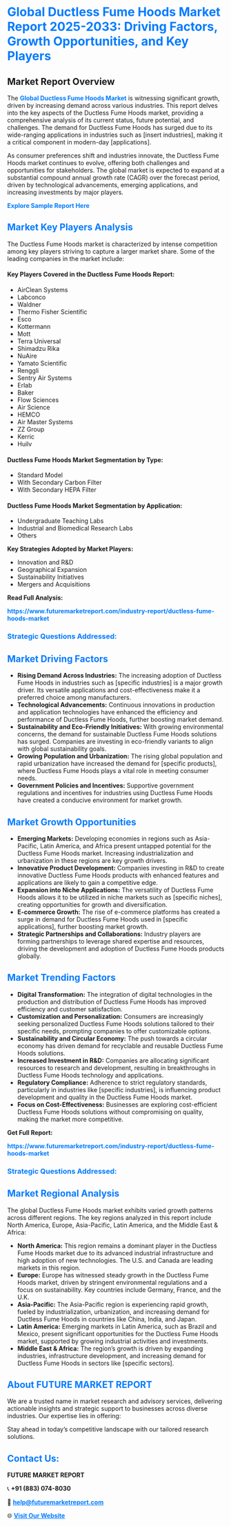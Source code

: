 <h1 style="color: #007BFF;">Global Ductless Fume Hoods Market Report 2025-2033: Driving Factors, Growth Opportunities, and Key Players</h1>

<section id="overview">
<h2>Market Report Overview</h2>
<p>The <a href="https://www.futuremarketreport.com/industry-report/ductless-fume-hoods-market" style="color: #007BFF; text-decoration: none;"><strong>Global Ductless Fume Hoods Market</strong></a> is witnessing significant growth, driven by increasing demand across various industries. This report delves into the key aspects of the Ductless Fume Hoods market, providing a comprehensive analysis of its current status, future potential, and challenges. The demand for Ductless Fume Hoods has surged due to its wide-ranging applications in industries such as [insert industries], making it a critical component in modern-day [applications].</p>
<p>As consumer preferences shift and industries innovate, the Ductless Fume Hoods market continues to evolve, offering both challenges and opportunities for stakeholders. The global market is expected to expand at a substantial compound annual growth rate (CAGR) over the forecast period, driven by technological advancements, emerging applications, and increasing investments by major players.</p>
</section>

<section id="overview">
<p><a href="https://www.futuremarketreport.com/request-sample/reportId=58307" style="color: #007BFF; text-decoration: none;"><strong>Explore Sample Report Here</strong></a></p>
</section>

<section id="key-players">
<h2 style="color: #007BFF;">Market Key Players Analysis</h2>
<p>The Ductless Fume Hoods market is characterized by intense competition among key players striving to capture a larger market share. Some of the leading companies in the market include:</p>
<h4>Key Players Covered in the Ductless Fume Hoods Report:</h4>
<ul><li>AirClean Systems</li><li>Labconco</li><li>Waldner</li><li>Thermo Fisher Scientific</li><li>Esco</li><li>Kottermann</li><li>Mott</li><li>Terra Universal</li><li>Shimadzu Rika</li><li>NuAire</li><li>Yamato Scientific</li><li>Renggli</li><li>Sentry Air Systems</li><li>Erlab</li><li>Baker</li><li>Flow Sciences</li><li>Air Science</li><li>HEMCO</li><li>Air Master Systems</li><li>ZZ Group</li><li>Kerric</li><li>Huilv</li></ul>
<h4>Ductless Fume Hoods Market Segmentation by Type:</h4>
<ul><li>Standard Model</li><li>With Secondary Carbon Filter</li><li>With Secondary HEPA Filter</li></ul>

<h4>Ductless Fume Hoods Market Segmentation by Application:</h4>
<ul><li>Undergraduate Teaching Labs</li><li>Industrial and Biomedical Research Labs</li><li>Others</li></ul>
<p><strong>Key Strategies Adopted by Market Players:</strong></p>
<ul>
<li>Innovation and R&D</li>
<li>Geographical Expansion</li>
<li>Sustainability Initiatives</li>
<li>Mergers and Acquisitions</li>
</ul>
</section>

<section>
<p><strong>Read Full Analysis: </strong></p><a href="https://www.futuremarketreport.com/industry-report/ductless-fume-hoods-market" style="color: #007BFF; text-decoration: none;"><strong>https://www.futuremarketreport.com/industry-report/ductless-fume-hoods-market</strong></a>
<h3 style="color: #007BFF;">Strategic Questions Addressed:</h3>
</section>

<section id="driving-factors">
<h2 style="color: #007BFF;">Market Driving Factors</h2>
<ul>
<li><strong>Rising Demand Across Industries:</strong> The increasing adoption of Ductless Fume Hoods in industries such as [specific industries] is a major growth driver. Its versatile applications and cost-effectiveness make it a preferred choice among manufacturers.</li>
<li><strong>Technological Advancements:</strong> Continuous innovations in production and application technologies have enhanced the efficiency and performance of Ductless Fume Hoods, further boosting market demand.</li>
<li><strong>Sustainability and Eco-Friendly Initiatives:</strong> With growing environmental concerns, the demand for sustainable Ductless Fume Hoods solutions has surged. Companies are investing in eco-friendly variants to align with global sustainability goals.</li>
<li><strong>Growing Population and Urbanization:</strong> The rising global population and rapid urbanization have increased the demand for [specific products], where Ductless Fume Hoods plays a vital role in meeting consumer needs.</li>
<li><strong>Government Policies and Incentives:</strong> Supportive government regulations and incentives for industries using Ductless Fume Hoods have created a conducive environment for market growth.</li>
</ul>
</section>

<section id="growth-opportunities">
<h2 style="color: #007BFF;">Market Growth Opportunities</h2>
<ul>
<li><strong>Emerging Markets:</strong> Developing economies in regions such as Asia-Pacific, Latin America, and Africa present untapped potential for the Ductless Fume Hoods market. Increasing industrialization and urbanization in these regions are key growth drivers.</li>
<li><strong>Innovative Product Development:</strong> Companies investing in R&D to create innovative Ductless Fume Hoods products with enhanced features and applications are likely to gain a competitive edge.</li>
<li><strong>Expansion into Niche Applications:</strong> The versatility of Ductless Fume Hoods allows it to be utilized in niche markets such as [specific niches], creating opportunities for growth and diversification.</li>
<li><strong>E-commerce Growth:</strong> The rise of e-commerce platforms has created a surge in demand for Ductless Fume Hoods used in [specific applications], further boosting market growth.</li>
<li><strong>Strategic Partnerships and Collaborations:</strong> Industry players are forming partnerships to leverage shared expertise and resources, driving the development and adoption of Ductless Fume Hoods products globally.</li>
</ul>
</section>

<section id="trending-factors">
<h2 style="color: #007BFF;">Market Trending Factors</h2>
<ul>
<li><strong>Digital Transformation:</strong> The integration of digital technologies in the production and distribution of Ductless Fume Hoods has improved efficiency and customer satisfaction.</li>
<li><strong>Customization and Personalization:</strong> Consumers are increasingly seeking personalized Ductless Fume Hoods solutions tailored to their specific needs, prompting companies to offer customizable options.</li>
<li><strong>Sustainability and Circular Economy:</strong> The push towards a circular economy has driven demand for recyclable and reusable Ductless Fume Hoods solutions.</li>
<li><strong>Increased Investment in R&D:</strong> Companies are allocating significant resources to research and development, resulting in breakthroughs in Ductless Fume Hoods technology and applications.</li>
<li><strong>Regulatory Compliance:</strong> Adherence to strict regulatory standards, particularly in industries like [specific industries], is influencing product development and quality in the Ductless Fume Hoods market.</li>
<li><strong>Focus on Cost-Effectiveness:</strong> Businesses are exploring cost-efficient Ductless Fume Hoods solutions without compromising on quality, making the market more competitive.</li>
</ul>
</section>

<section>
<p><strong>Get Full Report: </strong></p><a href="https://www.futuremarketreport.com/industry-report/ductless-fume-hoods-market" style="color: #007BFF; text-decoration: none;"><strong>https://www.futuremarketreport.com/industry-report/ductless-fume-hoods-market</strong></a>
<h3 style="color: #007BFF;">Strategic Questions Addressed:</h3>
</section>


<section id="regional-analysis">
<h2 style="color: #007BFF;">Market Regional Analysis</h2>
<p>The global Ductless Fume Hoods market exhibits varied growth patterns across different regions. The key regions analyzed in this report include North America, Europe, Asia-Pacific, Latin America, and the Middle East & Africa:</p>
<ul>
<li><strong>North America:</strong> This region remains a dominant player in the Ductless Fume Hoods market due to its advanced industrial infrastructure and high adoption of new technologies. The U.S. and Canada are leading markets in this region.</li>
<li><strong>Europe:</strong> Europe has witnessed steady growth in the Ductless Fume Hoods market, driven by stringent environmental regulations and a focus on sustainability. Key countries include Germany, France, and the U.K.</li>
<li><strong>Asia-Pacific:</strong> The Asia-Pacific region is experiencing rapid growth, fueled by industrialization, urbanization, and increasing demand for Ductless Fume Hoods in countries like China, India, and Japan.</li>
<li><strong>Latin America:</strong> Emerging markets in Latin America, such as Brazil and Mexico, present significant opportunities for the Ductless Fume Hoods market, supported by growing industrial activities and investments.</li>
<li><strong>Middle East & Africa:</strong> The region’s growth is driven by expanding industries, infrastructure development, and increasing demand for Ductless Fume Hoods in sectors like [specific sectors].</li>
</ul>
</section>

<footer>
<h2 style="color: #007BFF;">About FUTURE MARKET REPORT</h2>
<p>We are a trusted name in market research and advisory services, delivering actionable insights and strategic support to businesses across diverse industries. Our expertise lies in offering:</p>

<p>Stay ahead in today’s competitive landscape with our tailored research solutions.</p>

<h2 style="color: #007BFF;">Contact Us:</h2>
<p><strong>FUTURE MARKET REPORT</strong></p>
<p>📞 <strong>+91 (883) 074-8030</strong></p>
<p>📧 <strong><a href="mailto:help@futuremarketreport.com" style="color: #007BFF;">help@futuremarketreport.com</a></strong></p>
<p>🌐 <strong><a href="https://www.futuremarketreport.com/" style="color: #007BFF;">Visit Our Website</a></strong></p>
</footer>